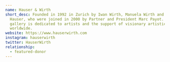 ```yaml
---
name: Hauser & Wirth
short_desc: Founded in 1992 in Zurich by Iwan Wirth, Manuela Wirth and Ursula
  Hauser, who were joined in 2000 by Partner and President Marc Payot. The
  gallery is dedicated to artists and the support of visionary artistic projects
  worldwide.
website: https://www.hauserwirth.com
instagram: hauserwirth
twitter: HauserWirth
relationship:
  - featured-donor
---
```


